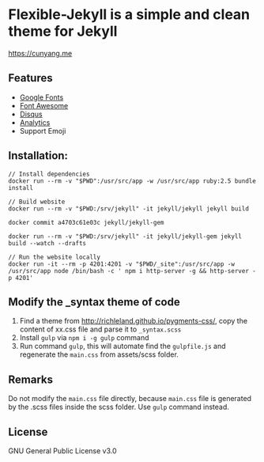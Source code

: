 # Flexible-Jekyll is a simple and clean theme for Jekyll

https://cunyang.me

## Features

- [Google Fonts](https://fonts.google.com/)
- [Font Awesome](http://fontawesome.io/)
- [Disqus](https://disqus.com/)
- [Analytics](https://analytics.google.com/analytics/web/)
- Support Emoji

## Installation:
```
// Install dependencies
docker run --rm -v "$PWD":/usr/src/app -w /usr/src/app ruby:2.5 bundle install

// Build website
docker run --rm -v "$PWD:/srv/jekyll" -it jekyll/jekyll jekyll build

docker commit a4703c61e03c jekyll/jekyll-gem

docker run --rm -v "$PWD:/srv/jekyll" -it jekyll/jekyll-gem jekyll build --watch --drafts

// Run the website locally
docker run -it --rm -p 4201:4201 -v "$PWD/_site":/usr/src/app -w /usr/src/app node /bin/bash -c ' npm i http-server -g && http-server -p 4201'
```

## Modify the _syntax theme of code
1. Find a theme from http://richleland.github.io/pygments-css/, copy the content of xx.css file and parse it to `_syntax.scss`
2. Install `gulp` via `npm i -g gulp` command
3. Run command `gulp`, this will automate find the `gulpfile.js` and regenerate the `main.css` from assets/scss folder.

## Remarks
Do not modify the `main.css` file directly, because `main.css` file is generated by the .scss files inside the scss folder. Use `gulp` command instead.

## License

GNU General Public License v3.0
